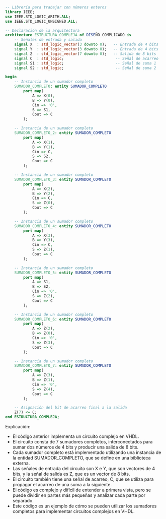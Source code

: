 ```vhdl
-- Librería para trabajar con números enteros
library IEEE;
use IEEE.STD_LOGIC_ARITH.ALL;
use IEEE.STD_LOGIC_UNSIGNED.ALL;

-- Declaración de la arquitectura
architecture ESTRUCTURA_COMPLEJA of DISEÑO_COMPLICADO is
    -- Señales de entrada y salida
    signal X  : std_logic_vector(3 downto 0);   -- Entrada de 4 bits
    signal Y  : std_logic_vector(3 downto 0);   -- Entrada de 4 bits
    signal Z  : std_logic_vector(7 downto 0);   -- Salida de 8 bits
    signal C  : std_logic;                       -- Señal de acarreo
    signal S1 : std_logic;                       -- Señal de suma 1
    signal S2 : std_logic;                       -- Señal de suma 2

begin
    -- Instancia de un sumador completo
    SUMADOR_COMPLETO: entity SUMADOR_COMPLETO
        port map(
            A => X(0),
            B => Y(0),
            Cin => '0',
            S => S1,
            Cout => C
        );

    -- Instancia de un sumador completo
    SUMADOR_COMPLETO_2: entity SUMADOR_COMPLETO
        port map(
            A => X(1),
            B => Y(1),
            Cin => C,
            S => S2,
            Cout => C
        );

    -- Instancia de un sumador completo
    SUMADOR_COMPLETO_3: entity SUMADOR_COMPLETO
        port map(
            A => X(2),
            B => Y(2),
            Cin => C,
            S => Z(0),
            Cout => C
        );

    -- Instancia de un sumador completo
    SUMADOR_COMPLETO_4: entity SUMADOR_COMPLETO
        port map(
            A => X(3),
            B => Y(3),
            Cin => C,
            S => Z(1),
            Cout => C
        );

    -- Instancia de un sumador completo
    SUMADOR_COMPLETO_5: entity SUMADOR_COMPLETO
        port map(
            A => S1,
            B => S2,
            Cin => '0',
            S => Z(2),
            Cout => C
        );

    -- Instancia de un sumador completo
    SUMADOR_COMPLETO_6: entity SUMADOR_COMPLETO
        port map(
            A => Z(2),
            B => Z(0),
            Cin => '0',
            S => Z(3),
            Cout => C
        );

    -- Instancia de un sumador completo
    SUMADOR_COMPLETO_7: entity SUMADOR_COMPLETO
        port map(
            A => Z(3),
            B => Z(1),
            Cin => '0',
            S => Z(4),
            Cout => C
        );

    -- Asignación del bit de acarreo final a la salida
    Z(7) <= C;
end ESTRUCTURA_COMPLEJA;
```

Explicación:

* El código anterior implementa un circuito complejo en VHDL.
* El circuito consta de 7 sumadores completos, interconectados para sumar dos números de 4 bits y producir una salida de 8 bits.
* Cada sumador completo está implementado utilizando una instancia de la entidad SUMADOR_COMPLETO, que se define en una biblioteca externa.
* Las señales de entrada del circuito son X e Y, que son vectores de 4 bits, y la señal de salida es Z, que es un vector de 8 bits.
* El circuito también tiene una señal de acarreo, C, que se utiliza para propagar el acarreo de una suma a la siguiente.
* El código es complejo y difícil de entender a primera vista, pero se puede dividir en partes más pequeñas y analizar cada parte por separado.
* Este código es un ejemplo de cómo se pueden utilizar los sumadores completos para implementar circuitos complejos en VHDL.